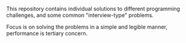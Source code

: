 This repository contains individual solutions to different programming
challenges, and some common "interview-type" problems.

Focus is on solving the problems in a simple and legible manner, performance is
tertiary concern.

